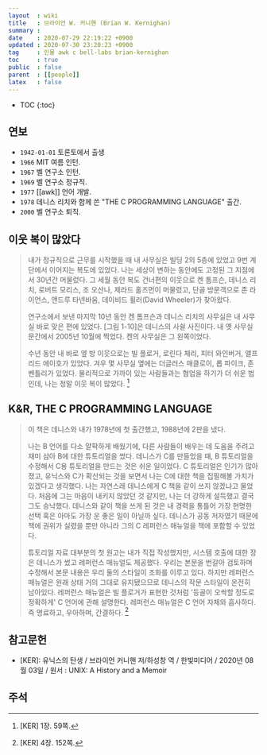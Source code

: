 ```yaml
---
layout  : wiki
title   : 브라이언 W. 커니핸 (Brian W. Kernighan)
summary : 
date    : 2020-07-29 22:19:22 +0900
updated : 2020-07-30 23:20:23 +0900
tag     : 인물 awk c bell-labs brian-kernighan
toc     : true
public  : false
parent  : [[people]]
latex   : false
---
```

* TOC
{:toc}

## 연보

- `1942-01-01` 토론토에서 출생
- `1966` MIT 여름 인턴.
- `1967` 벨 연구소 인턴.
- `1969` 벨 연구소 정규직.
- `1977` [[awk]] 언어 개발.
- `1978` 데니스 리치와 함께 쓴 "THE C PROGRAMMING LANGUAGE" 출간.
- `2000` 벨 연구소 퇴직.

## 이웃 복이 많았다

> 내가 정규직으로 근무를 시작했을 때 내 사무실은 빌딩 2의 5층에 있었고
9번 계단에서 이어지는 복도에 있었다.
나는 세상이 변하는 동안에도 고정된 그 지점에서 30년간 머물렀다.
그 세월 동안 복도 건너편의 이웃으로 켄 톰프슨, 데니스 리치, 로버트 모리스, 조 오산나, 제라드 홀즈먼이 머물렀고,
단골 방문객으로 존 라이언스, 앤드루 타넨바움, 데이비드 휠러(David Wheeler)가 찾아왔다.
>
> 연구소에서 보낸 마지막 10년 동안 켄 톰프슨과 데니스 리치의 사무실은 내 사무실 바로 맞은 편에 있었다.
[그림 1-10]은 데니스의 사쉴 사진이다. 내 옛 사무실 문간에서 2005년 10월에 찍었다. 켄의 사무실은 그 왼쪽이었다.
>
> 수년 동안 내 바로 옆 방 이웃으로는 빌 플로거, 로린다 체리, 피터 와인버거, 앨프리드 에이호가 있었다.
겨우 몇 사무실 옆에는 더글러스 매클로이, 롭 파이크, 존 벤틀리가 있었다.
물리적으로 가까이 있는 사람들과는 협업을 하기가 더 쉬운 법인데, 나는 정말 이웃 복이 많았다.
[^KER-059]

## K&R, THE C PROGRAMMING LANGUAGE

> 이 책은 데니스와 내가 1978년에 첫 출간했고, 1988년에 2판을 냈다.
>
> 나는 B 언어를 다소 얄팍하게 배웠기에, 다른 사람들이 배우는 데 도움을 주려고 재미 삼아 B에 대한 튜토리얼을 썼다.
데니스가 C를 만들었을 때, B 튜토리얼을 수정해서 C용 튜토리얼을 만드는 것은 쉬운 일이었다.
C 튜토리얼은 인기가 많아졌고, 유닉스와 C가 확산되는 것을 보면서 나는 C에 대한 책을 집필해볼 가치가 있겠다고 생각했다.
나는 자연스레 데니스에게 C 책을 같이 쓰지 않겠냐고 물었다.
처음에 그는 마음이 내키지 않았던 것 같지만, 나는 더 강하게 설득했고 결국 그도 승낙했다.
데니스와 같이 책을 쓰게 된 것은 내 경력을 통틀어 가장 현명한 선택 혹은 아마도 가장 운 좋은 일이 아닐까 싶다.
데니스가 공동 저자였기 때문에 책에 권위가 실렸을 뿐만 아니라 그의 C 레퍼런스 매뉴얼을 책에 포함할 수 있었다.
>
> 튜토리얼 자료 대부분의 첫 원고는 내가 직접 작성했지만, 시스템 호출에 대한 장은 데니스가 썼고 레퍼런스 매뉴얼도 제공했다.
우리는 본문을 번갈아 검토하며 수정해서 본문 내용은 우리 둘의 스타일이 조화를 이루고 있다.
하지만 레퍼런스 매뉴얼은 원래 상태 거의 그대로 유지됐으므로 데니스의 작문 스타일이 온전히 남아있다.
레퍼런스 매뉴얼은 빌 플로거가 표현한 것처럼 '등골이 오싹할 정도로 정확하게' C 언어에 관해 설명한다.
레퍼런스 매뉴얼은 C 언어 자체와 흡사하다. 즉 명료하고, 우아하며, 간결하다.
[^KER-152]

## 참고문헌

- [KER]: 유닉스의 탄생 / 브라이언 커니핸 저/하성창 역 / 한빛미디어 / 2020년 08월 03일 / 원서 : UNIX: A History and a Memoir

## 주석

[^KER-059]: [KER] 1장. 59쪽.
[^KER-152]: [KER] 4장. 152쪽.

